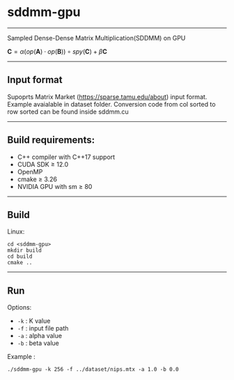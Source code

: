 # sddmm-gpu

---

Sampled Dense-Dense Matrix Multiplication(SDDMM) on GPU

$\mathbf{C}=\alpha(op(\mathbf{A})\cdot op(\mathbf{B}))\circ spy(\mathbf{C})+\beta\mathbf{C}$

---

## Input format

Supoprts Matrix Market (https://sparse.tamu.edu/about) input format. Example avaialable in dataset folder.
Conversion code from col sorted to row sorted can be found inside sddmm.cu

---

## Build requirements:

- C++ compiler with C++17 support
- CUDA SDK $\ge$ 12.0
- OpenMP
- cmake $\ge$ 3.26
- NVIDIA GPU with sm $\ge$ 80

---

## Build

Linux:

```shell
cd <sddmm-gpu>
mkdir build
cd build
cmake ..
```

---

## Run

Options:

- `-k` : K value
- `-f` : input file path
- `-a` : alpha value
- `-b` : beta value

Example :

```shell
./sddmm-gpu -k 256 -f ../dataset/nips.mtx -a 1.0 -b 0.0
```